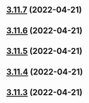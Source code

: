## [3.11.7](https://github.com/drey0143143/test-change-log/compare/v3.11.6...v3.11.7) (2022-04-21)



## [3.11.6](https://github.com/drey0143143/test-change-log/compare/v3.11.5...v3.11.6) (2022-04-21)



## [3.11.5](https://github.com/drey0143143/test-change-log/compare/v3.11.4...v3.11.5) (2022-04-21)



## [3.11.4](https://github.com/drey0143143/test-change-log/compare/v3.11.3...v3.11.4) (2022-04-21)



## [3.11.3](https://github.com/drey0143143/test-change-log/compare/v3.11.2...v3.11.3) (2022-04-21)



